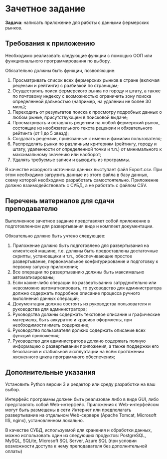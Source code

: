 ﻿
# Зачетное задание

**Задача**: написать приложение для работы с данными фермерских рынков.

## Требования к приложению
Необходимо реализовать следующие функции с помощью ООП или функционального программирования по выбору. 

Обязательно должны быть функции, позволяющие:

1. Просматривать список всех фермерских рынков в стране (включая рецензии и рейтинги) с разбивкой по страницам;
1. Осуществлять поиск фермерского рынка по городу и штату, а также по почтовому индексу с возможностью ограничить зону поиска определенной дальностью (например, на удалении не более 30 миль);
1. Переходить от результатов поиска к просмотру подробных данных о любом рынке, присутствующем в поисковой выдаче;
1. Просматривать и оставлять рецензии на любой фермерский рынок, состоящие из необязательного текста рецензии и обязательного рейтинга (от 1 до 5 звезд);
1. Создавать рецензии, привязанные к имени и фамилии пользователя;
1. Распределять рынки по различным критериям (рейтингу, городу и штату, удаленности от определенной точки и т.п.) от минимального к максимальному значению или наоборот;
1. Удалять требуемые записи и выходить из программы.

В качестве исходного источника данных выступает файл Export.csv. При этом необходимо загрузить данные из этого файла в базу данных, схему которой необходимо разработать самостоятельно. Приложение должно взаимодействовать с СУБД, а не работать с файлом CSV.
## Перечень материалов для сдачи преподавателю
Выполненное зачетное задание представляет собой приложение в подготовленном для развертывания виде и комплект документации.

Обязательно должно быть учтено следующее:

1. Приложение должно быть подготовлено для развертывания на клиентской машине, т.е. должны быть предоставлены достаточные скрипты, установщики и т.п., обеспечивающие простое развертывание, первоначальное конфигурирование и подготовку к первому запуску приложения;
1. Все операции по развертыванию должны быть максимально автоматизированы;
1. Если какие-либо операции по развертыванию затруднительно или невозможно автоматизировать, то руководство для администратора должно содержать подробное описание процесса ручного выполнения данных операций;
1. Документация должна состоять из руководства пользователя и руководства для администратора;
1. Руководства должны содержать текстовое описание и графические материалы, быть аккуратно и красиво оформлены, при необходимости иметь содержание;
1. Руководство пользователя должно содержать описание всех функций приложения;
1. Руководство для администратора должно содержать полную информацию о развертывании приложения, а также поддержки его безопасной и стабильной эксплуатации на всём протяжении жизненного цикла программного обеспечения;
## Дополнительные указания

Установить Python версии 3 и редактор или среду разработки на ваш выбор.

Интерфейс программы должен быть реализован либо в виде GUI, либо представлять собой Web-интерфейс. Приложения с Web-интерфейсом могут быть размещены в сети Интернет или предполагать развертывание на отдельном Web-сервере (Apache Tomcat, Microsoft IIS, nginx), установленном локально.

В качестве СУБД, используемой для хранения и обработки данных, можно использовать один из следующих продуктов: PostgreSQL, MySQL, SQLite, Microsoft SQL Server, Azure SQL (при условии возможности доступа к нему преподавателя без дополнительной оплаты)


